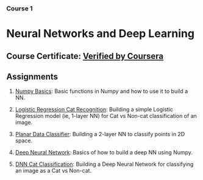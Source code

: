 ### Course 1
# Neural Networks and Deep Learning

## Course Certificate: [Verified by Coursera](https://www.coursera.org/account/accomplishments/certificate/LGT46Z92R5K7)

## Assignments
1. [Numpy Basics](https://github.com/sadanand1120/Deep-Learning-Specialization/blob/master/(Course-1)%20Neural%20Networks%20and%20Deep%20Learning/Numpy%20Basics/Python_Basics_With_Numpy_v3a.ipynb): Basic functions in Numpy and how to use it to build a NN.

2. [Logistic Regression Cat Recognition](https://github.com/sadanand1120/Deep-Learning-Specialization/blob/master/(Course-1)%20Neural%20Networks%20and%20Deep%20Learning/Logistic%20Regression%20Cat%20Recognition/Logistic_Regression_with_a_Neural_Network_mindset_v6a.ipynb): Building a simple Logistic Regression model (ie, 1-layer NN) for Cat vs Non-cat classification of an image.

3. [Planar Data Classifier](https://github.com/sadanand1120/Deep-Learning-Specialization/blob/master/(Course-1)%20Neural%20Networks%20and%20Deep%20Learning/Planar%20Data%20Classifier/Planar_data_classification_with_onehidden_layer_v6c.ipynb): Building a 2-layer NN to classify points in 2D space.

4. [Deep Neural Network](https://github.com/sadanand1120/Deep-Learning-Specialization/blob/master/(Course-1)%20Neural%20Networks%20and%20Deep%20Learning/Deep%20Neural%20Network/Building_your_Deep_Neural_Network_Step_by_Step_v8a.ipynb): Basics of how to build a deep NN using Numpy.

5. [DNN Cat Classification](https://github.com/sadanand1120/Deep-Learning-Specialization/blob/master/(Course-1)%20Neural%20Networks%20and%20Deep%20Learning/DNN%20Cat%20Classification/Deep%20Neural%20Network%20-%20Application%20v8.ipynb): Building a Deep Neural Network for classifying an image as a Cat vs Non-cat. 
